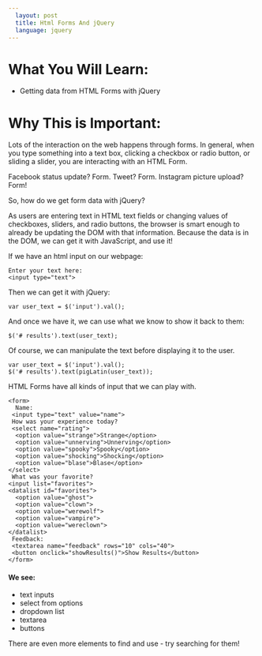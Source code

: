 ```yaml
---
  layout: post
  title: Html Forms And jQuery
  language: jquery
---
```

# What You Will Learn:
+ Getting data from HTML Forms with jQuery

# Why This is Important:
Lots of the interaction on the web happens through forms. In general, when you type something into a text box, clicking a checkbox or radio button, or sliding a slider, you are interacting with an HTML Form.

Facebook status update? Form. Tweet? Form. Instagram picture upload? Form!

So, how do we get form data with jQuery?

As users are entering text in HTML text fields or changing values of checkboxes, sliders, and radio buttons, the browser is smart enough to already be updating the DOM with that information. Because the data is in the DOM, we can get it with JavaScript, and use it!

If we have an html input on our webpage:

```
Enter your text here:
<input type="text">
```

Then we can get it with jQuery:

```
var user_text = $('input').val();
```

And once we have it, we can use what we know to show it back to them:

```
$('# results').text(user_text);
```

Of course, we can manipulate the text before displaying it to the user.

```
var user_text = $('input').val();
$('# results').text(pigLatin(user_text));
```

HTML Forms have all kinds of input that we can play with.

```
<form>
  Name:
 <input type="text" value="name">
 How was your experience today?
 <select name="rating">
  <option value="strange">Strange</option>
  <option value="unnerving">Unnerving</option>
  <option value="spooky">Spooky</option>
  <option value="shocking">Shocking</option>
  <option value="blase">Blase</option>
</select>
 What was your favorite?
<input list="favorites">
<datalist id="favorites">
  <option value="ghost">
  <option value="clown">
  <option value="werewolf">
  <option value="vampire">
  <option value="wereclown">
</datalist>
 Feedback:
 <textarea name="feedback" rows="10" cols="40">
 <button onclick="showResults()">Show Results</button>
</form>
```

#### We see:
- text inputs
- select from options
- dropdown list
- textarea
- buttons

There are even more elements to find and use - try searching for them!
